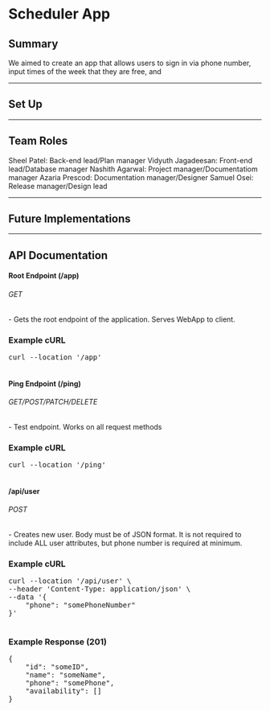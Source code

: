 <!DOCTYPE html>
<html lang="en">
<body>
    <h1>Scheduler App</h1>
    <h2>Summary</h2>
    We aimed to create an app that allows users to sign in via phone number, input times of the week that they are free, and 
    <hr>
    <h2>Set Up</h2>
    <hr>
    <h2>Team Roles</h2>
    Sheel Patel: Back-end lead/Plan manager
    Vidyuth Jagadeesan: Front-end lead/Database manager
    Nashith Agarwal: Project manager/Documentatiom manager
    Azaria Prescod: Documentation manager/Designer
    Samuel Osei: Release manager/Design lead
    <hr>
    <h2>Future Implementations</h2>
    <hr>
    <h2>API Documentation</h2>
    <h4>Root Endpoint (/app)</h4>
    <h6>GET</h6>
    <p>- Gets the root endpoint of the application. Serves WebApp to client.</p>
    <h3>Example cURL</h3>
    <pre>
curl --location '/app'
    </pre>
    <h4>Ping Endpoint (/ping)</h4>
    <h6>GET/POST/PATCH/DELETE</h6>
    <p>- Test endpoint. Works on all request methods</p>
    <h3>Example cURL</h3>
    <pre>
curl --location '/ping'
    </pre>
    <h4>/api/user</h4>
    <h6>POST</h6>
    <p>- Creates new user. Body must be of JSON format. It is not required to include ALL user attributes, but phone number is required at minimum. </p>
    <h3>Example cURL</h3>
    <pre>
curl --location '/api/user' \
--header 'Content-Type: application/json' \
--data '{
    "phone": "somePhoneNumber"
}'
    </pre>
    <h3>Example Response (201)</h3>
    <pre>
{
    "id": "someID",
    "name": "someName",
    "phone": "somePhone",
    "availability": []
}
    </pre>
</body>
</html>
